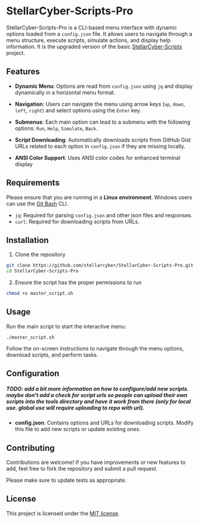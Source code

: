 # StellarCyber-Scripts-Pro

StellarCyber-Scripts-Pro is a CLI-based menu interface with dynamic options loaded from a `config.json` file. It allows users to navigate through a menu structure, execute scripts, simulate actions, and display help information. It is the upgraded version of the basic [StellarCyber-Scripts](https://github.com/ash14545/StellarCyber-Scripts) project.

## Features

* **Dynamic Menu**: Options are read from `config.json` using `jq` and display dynamically in a horizontal menu format.

* **Navigation**: Users can navigate the menu using arrow keys (`up`, `down`, `left`, `right`) and select options using the `Enter` key.

* **Submenus**: Each main option can lead to a submenu with the following options: `Run`, `Help`, `Simulate`, `Back`.

* **Script Downloading**: Automatically downloads scripts from GitHub Gist URLs related to each option in `config.json` if they are missing locally.

* **ANSI Color Support**: Uses ANSI color codes for enhanced terminal display

## Requirements

Please ensure that you are running in a **Linux environment**. Windows users can use the [Git Bash](https://git-scm.com/) CLI.

* `jq`: Required for parsing `config.json` and other json files and responses.
* `curl`: Required for downloading scripts from URLs.

## Installation

1. Clone the repository

```bash
git clone https://github.com/stellarcyber/StellarCyber-Scripts-Pro.git
cd StellarCyber-Scripts-Pro
```

2. Ensure the script has the proper permissions to run

```bash
chmod +x master_script.sh
```

## Usage

Run the main script to start the interactive menu:

```
./master_script.sh
```

Follow the on-screen instructions to navigate through the menu options, download scripts, and perform tasks.

## Configuration

##### TODO: add a bit more information on how to configure/add new scripts. maybe don't add a check for script urls so people can upload their own scripts into the tools directory and have it work from there (only for local use. global use will require uploading to repo with url).

* **config.json**: Contains options and URLs for downloading scripts. Modify this file to add new scripts or update existing ones.

## Contributing

Contributions are welcome! If you have improvements or new features to add, feel free to fork the repository and submit a pull request.

Please make sure to update tests as appropriate.

## License

This project is licensed under the [MIT license](https://choosealicense.com/licenses/mit/).
